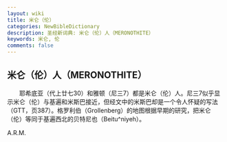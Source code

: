 ```yaml
---
layout: wiki
title: 米仑（伦）
categories: NewBibleDictionary
description: 圣经新词典: 米仑（伦）人（MERONOTHITE）
keywords: 米仑, 伦
comments: false
---
```


## 米仑（伦）人（MERONOTHITE）

　　耶希底亚（代上廿七30）和雅顿（尼三7）都是米仑（伦）人。尼三7似乎显示米仑（伦）与基遍和米斯巴接近，但经文中的米斯巴却是一个令人怀疑的写法（GTT，页387）。格罗利伯（Grollenberg）的地图根据早期的研究，把米仑（伦）等同于基遍西北的贝特尼也（Beitu^niyeh）。

A.R.M.








